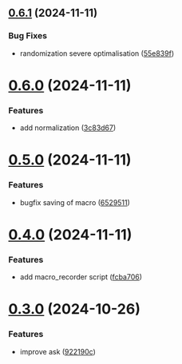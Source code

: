 ## [0.6.1](https://github.com/Jurkyy/util/compare/v0.6.0...v0.6.1) (2024-11-11)


### Bug Fixes

* randomization severe optimalisation ([55e839f](https://github.com/Jurkyy/util/commit/55e839f65f4736f91c1b1b064a16950c1f6e4fe8))



# [0.6.0](https://github.com/Jurkyy/util/compare/v0.5.0...v0.6.0) (2024-11-11)


### Features

* add normalization ([3c83d67](https://github.com/Jurkyy/util/commit/3c83d67f68af2a79dfd700590c25faecb980d0ff))



# [0.5.0](https://github.com/Jurkyy/util/compare/v0.4.0...v0.5.0) (2024-11-11)


### Features

* bugfix saving of macro ([6529511](https://github.com/Jurkyy/util/commit/6529511f595a5ab594e7995674426335dc4651b9))



# [0.4.0](https://github.com/Jurkyy/util/compare/v0.3.0...v0.4.0) (2024-11-11)


### Features

* add macro_recorder script ([fcba706](https://github.com/Jurkyy/util/commit/fcba706dcaaec1dbc5d168370a437ba3ba075e42))



# [0.3.0](https://github.com/Jurkyy/util/compare/v0.2.0...v0.3.0) (2024-10-26)


### Features

* improve ask ([922190c](https://github.com/Jurkyy/util/commit/922190c70c8b8584d4029d5b6bb27f1d064e1d42))



